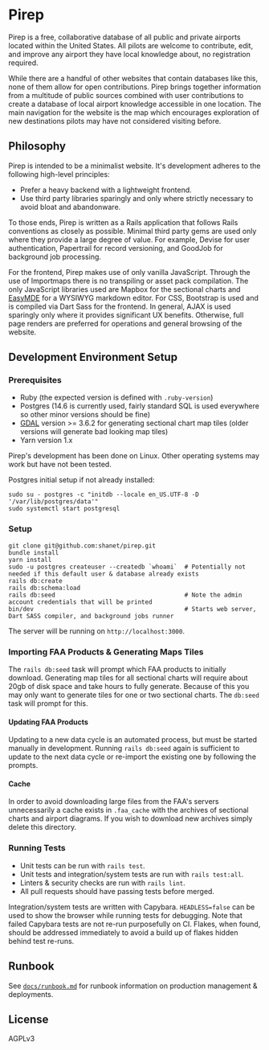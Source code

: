 Pirep
=====

Pirep is a free, collaborative database of all public and private airports located within the United States. All pilots are welcome to contribute, edit, and improve any airport they have local knowledge about, no registration required.

While there are a handful of other websites that contain databases like this, none of them allow for open contributions. Pirep brings together information from a multitude of public sources combined with user contributions to create a database of local airport knowledge accessible in one location. The main navigation for the website is the map which encourages exploration of new destinations pilots may have not considered visiting before.

## Philosophy

Pirep is intended to be a minimalist website. It's development adheres to the following high-level principles:

* Prefer a heavy backend with a lightweight frontend.
* Use third party libraries sparingly and only where strictly necessary to avoid bloat and abandonware.

To those ends, Pirep is written as a Rails application that follows Rails conventions as closely as possible. Minimal third party gems are used only where they provide a large degree of value. For example, Devise for user authentication, Papertrail for record versioning, and GoodJob for background job processing.

For the frontend, Pirep makes use of only vanilla JavaScript. Through the use of Importmaps there is no transpiling or asset pack compilation. The only JavaScript libraries used are Mapbox for the sectional charts and [EasyMDE](https://github.com/Ionaru/easy-markdown-editor) for a WYSIWYG markdown editor. For CSS, Bootstrap is used and is compiled via Dart Sass for the frontend. In general, AJAX is used sparingly only where it provides significant UX benefits. Otherwise, full page renders are preferred for operations and general browsing of the website.

## Development Environment Setup

### Prerequisites

* Ruby (the expected version is defined with `.ruby-version`)
* Postgres (14.6 is currently used, fairly standard SQL is used everywhere so other minor versions should be fine)
* [GDAL](https://gdal.org/) version >= 3.6.2 for generating sectional chart map tiles (older versions will generate bad looking map tiles)
* Yarn version 1.x

Pirep's development has been done on Linux. Other operating systems may work but have not been tested.

Postgres initial setup if not already installed:

```
sudo su - postgres -c "initdb --locale en_US.UTF-8 -D '/var/lib/postgres/data'"
sudo systemctl start postgresql
```

### Setup

```
git clone git@github.com:shanet/pirep.git
bundle install
yarn install
sudo -u postgres createuser --createdb `whoami`  # Potentially not needed if this default user & database already exists
rails db:create
rails db:schema:load
rails db:seed                                    # Note the admin account credentials that will be printed
bin/dev                                          # Starts web server, Dart SASS compiler, and background jobs runner
```

The server will be running on `http://localhost:3000`.

### Importing FAA Products & Generating Maps Tiles

The `rails db:seed` task will prompt which FAA products to initially download. Generating map tiles for all sectional charts will require about 20gb of disk space and take hours to fully generate. Because of this you may only want to generate tiles for one or two sectional charts. The `db:seed` task will prompt for this.

#### Updating FAA Products

Updating to a new data cycle is an automated process, but must be started manually in development. Running `rails db:seed` again is sufficient to update to the next data cycle or re-import the existing one by following the prompts.

#### Cache

In order to avoid downloading large files from the FAA's servers unnecessarily a cache exists in `.faa_cache` with the archives of sectional charts and airport diagrams. If you wish to download new archives simply delete this directory.

### Running Tests

* Unit tests can be run with `rails test`.
* Unit tests and integration/system tests are run with `rails test:all`.
* Linters & security checks are run with `rails lint`.
* All pull requests should have passing tests before merged.

Integration/system tests are written with Capybara. `HEADLESS=false` can be used to show the browser while running tests for debugging. Note that failed Capybara tests are not re-run purposefully on CI. Flakes, when found, should be addressed immediately to avoid a build up of flakes hidden behind test re-runs.

## Runbook

See [`docs/runbook.md`](docs/runbook.md) for runbook information on production management & deployments.

## License

AGPLv3
